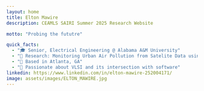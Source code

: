 ```yaml
---
layout: home
title: Elton Mawire
description: CEAMLS SAIRI Summer 2025 Research Website

motto: "Probing the fututre"

quick_facts:
  - "🎓 Senior, Electrical Engineering @ Alabama A&M University"
  - "🔬 Research: Monitoring Urban Air Pollution from Satelite Data using Machine Learning"
  - "📍 Based in Atlanta, GA"
  - "🚀 Passionate about VLSI and its intersection with software"
linkedin: https://www.linkedin.com/in/elton-mawire-252004171/
image: assets/images/ELTON_MAWIRE.jpg
---
```


